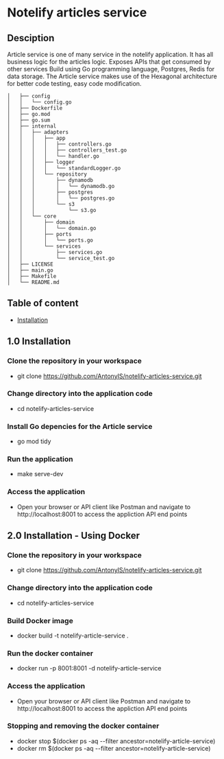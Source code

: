 # Notelify articles service


## Desciption 
Article service is one of many service in the notelify application. It has all business logic for the articles logic. Exposes APIs that get consumed by other services
Build using Go programming language, Postgres, Redis for data storage.
The Article service makes use of the Hexagonal architecture for better code testing, easy code modification.
```├── notelify-articles-service
│   ├── config
│   │   └── config.go
│   ├── Dockerfile
│   ├── go.mod
│   ├── go.sum
│   ├── internal
│   │   ├── adapters
│   │   │   ├── app
│   │   │   │   ├── controllers.go
│   │   │   │   ├── controllers_test.go
│   │   │   │   └── handler.go
│   │   │   ├── logger
│   │   │   │   └── standardLogger.go
│   │   │   └── repository
│   │   │       ├── dynamodb
│   │   │       │   └── dynamodb.go
│   │   │       ├── postgres
│   │   │       │   └── postgres.go
│   │   │       └── s3
│   │   │           └── s3.go
│   │   └── core
│   │       ├── domain
│   │       │   └── domain.go
│   │       ├── ports
│   │       │   └── ports.go
│   │       └── services
│   │           ├── services.go
│   │           └── service_test.go
│   ├── LICENSE
│   ├── main.go
│   ├── Makefile
│   └── README.md
```
## Table of content
- [Installation](#installation)
<!-- - [Usage](#usage)
- [Configuration](#configuration)
- [Contribution](#contribution)
- [License](#license)
- [Acknowledgements](#acknowledgements) -->


## 1.0 Installation 
### Clone the repository in your workspace
* git clone https://github.com/AntonyIS/notelify-articles-service.git
### Change directory into the application code
* cd notelify-articles-service
### Install Go depencies for the Article service
* go mod tidy
### Run the application
* make serve-dev
### Access the application
* Open your browser or API client like Postman and navigate to http://localhost:8001 to access the appliction API end points

## 2.0 Installation - Using Docker
### Clone the repository in your workspace
* git clone https://github.com/AntonyIS/notelify-articles-service.git
### Change directory into the application code
* cd notelify-articles-service
### Build Docker image 
* docker build -t notelify-article-service .
### Run the docker container 
* docker run -p 8001:8001 -d notelify-article-service
### Access the application
* Open your browser or API client like Postman and navigate to http://localhost:8001 to access the appliction API end points
### Stopping and removing the docker container
* docker stop $(docker ps -aq --filter ancestor=notelify-article-service)
* docker rm $(docker ps -aq --filter ancestor=notelify-article-service)